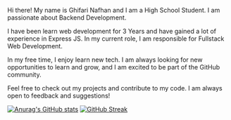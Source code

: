 Hi there! My name is Ghifari Nafhan and I am a High School Student. I am passionate about Backend Development.

I have been learn web development for 3 Years and have gained a lot of experience in Express JS. In my current role, I am responsible for Fullstack Web Development.

In my free time, I enjoy learn new tech. I am always looking for new opportunities to learn and grow, and I am excited to be part of the GitHub community.

Feel free to check out my projects and contribute to my code. I am always open to feedback and suggestions!

[![Anurag's GitHub stats](https://github-readme-stats.vercel.app/api?username=gnafhan&theme=tokyonight)](https://github.com/anuraghazra/github-readme-stats)
[![GitHub Streak](https://github-readme-streak-stats.herokuapp.com?user=gnafhan&theme=tokyonight&date_format=M%20j%5B%2C%20Y%5D)](https://git.io/streak-stats)


[portfolio]: https://nafhan.me
[email]: mailto:nafhanghifari@gmail.com
[instagram]: https://instagram.com

